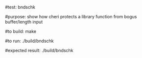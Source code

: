 #test:  bndschk 

#purpose:  show how cheri protects a library function from bogus buffer/length input

#to build:
make 

#to run:
./build/bndschk

#expected result:
./build/bndschk





